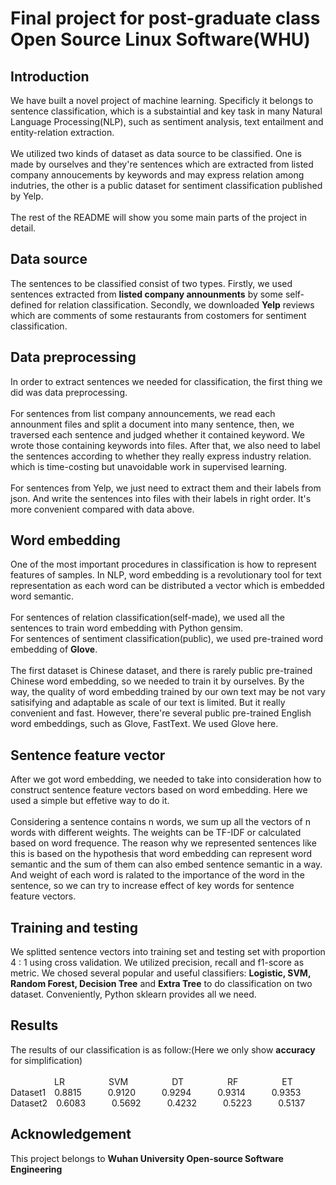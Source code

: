 # Final project for post-graduate class Open Source Linux Software(WHU)
## Introduction
We have built a novel project of machine learning. Specificly it belongs to sentence classification, which is a substaintial and key task in 
many Natural Language Processing(NLP), such as sentiment analysis, text entailment and entity-relation extraction. <br><br>
We utilized two kinds of dataset as data source to be classified. One is made by ourselves and they're sentences which are extracted from 
listed company annoucements by keywords and may express relation among indutries, the other is a public dataset for sentiment classification published by Yelp.<br><br>
The rest of the README will show you some main parts of the project in detail.
## Data source
The sentences to be classified consist of two types. Firstly, we used sentences extracted from <b>listed company announments</b> by some self-defined for relation classification. Secondly, we downloaded <b>Yelp</b> reviews which are comments of some restaurants from costomers for sentiment classification.
## Data preprocessing
In order to extract sentences we needed for classification, the first thing we did was data preprocessing. <br><br>
For sentences from list company announcements, we read each announment files and split a document into many sentence, then, we traversed 
each sentence and judged whether it contained keyword. We wrote those containing keywords into files. After that, we also need to label the 
sentences according to whether they really express industry relation. which is time-costing but unavoidable work in supervised learning.<br><br>
For sentences from Yelp, we just need to extract them and their labels from json. And write the sentences into files with their labels in right order. It's more convenient compared with data above.
## Word embedding
One of the most important procedures in classification is how to represent features of samples. In NLP, word embedding is a revolutionary tool for text representation as each word can be distributed a vector which is embedded word semantic.<br><br>
For sentences of relation classification(self-made), we used all the sentences to train word embedding with Python gensim. <br>
For sentences of sentiment classification(public), we used pre-trained word embedding of <b>Glove</b>. <br><br>
The first dataset is Chinese dataset, and there is rarely public pre-trained Chinese word embedding, so we needed to train it by ourselves. 
By the way, the quality of word embedding trained by our own text may be not vary satisifying and adaptable as scale of our text is limited. But it really convenient and fast.
However, there're several public pre-trained English word embeddings, such as Glove, FastText. We used Glove here.
## Sentence feature vector
After we got word embedding, we needed to take into consideration how to construct sentence feature vectors based on word embedding. Here we used a simple but effetive way to do it.<br><br>
Considering a sentence contains n words, we sum up all the vectors of n words with different weights. The weights can be TF-IDF or calculated based on word frequence. The reason why we represented sentences like this is based on the hypothesis that word embedding can represent word semantic and the sum of them can also embed sentence semantic in a way. And weight of each word is ralated to the importance of the word in the sentence, so we can try to increase effect of key words for sentence feature vectors.
## Training and testing
We splitted sentence vectors into training set and testing set with proportion 4 : 1 using cross validation. We utilized precision, recall and f1-score as metric. 
We chosed several popular and useful classifiers: <b>Logistic, SVM, Random Forest, Decision Tree</b> and <b>Extra Tree</b> to do classification on two dataset. Conveniently, Python sklearn provides all we need.
## Results
The results of our classification is as follow:(Here we only show <b>accuracy</b> for simplification)<br><br>
&emsp;&emsp;&emsp;&emsp;&emsp;LR&emsp;&emsp;&emsp;&emsp;&emsp;SVM&emsp;&emsp;&emsp;&emsp;&emsp;DT&emsp;&emsp;&emsp;&emsp;&emsp;RF&emsp;&emsp;&emsp;&emsp;&emsp;ET<br>
Dataset1&emsp;0.8815&emsp;&emsp;&emsp;0.9120&emsp;&emsp;&emsp;0.9294&emsp;&emsp;&emsp;0.9314&emsp;&emsp;&emsp;0.9353<br>
Dataset2&emsp;0.6083&emsp;&emsp;&emsp;0.5692&emsp;&emsp;&emsp;0.4232&emsp;&emsp;&emsp;0.5223&emsp;&emsp;&emsp;0.5137<br>
## Acknowledgement
This project belongs to <b>Wuhan University Open-source Software Engineering</b>
